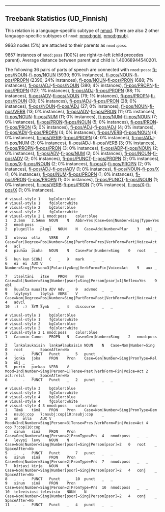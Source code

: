 

--------------------------------------------------------------------------------

## Treebank Statistics (UD_Finnish)

This relation is a language-specific subtype of [nmod]().
There are also 2 other language-specific subtypes of `nmod`: [nmod:gobj](), [nmod:gsubj]().

9863 nodes (5%) are attached to their parents as `nmod:poss`.

9857 instances of `nmod:poss` (100%) are right-to-left (child precedes parent).
Average distance between parent and child is 1.40068944540201.

The following 36 pairs of parts of speech are connected with `nmod:poss`: [fi-pos/NOUN]()-[fi-pos/NOUN]() (5930; 60% instances), [fi-pos/NOUN]()-[fi-pos/PROPN]() (2390; 24% instances), [fi-pos/NOUN]()-[fi-pos/PRON]() (688; 7% instances), [fi-pos/ADJ]()-[fi-pos/NOUN]() (380; 4% instances), [fi-pos/PROPN]()-[fi-pos/PROPN]() (127; 1% instances), [fi-pos/ADJ]()-[fi-pos/PROPN]() (88; 1% instances), [fi-pos/ADV]()-[fi-pos/NOUN]() (79; 1% instances), [fi-pos/PROPN]()-[fi-pos/NOUN]() (30; 0% instances), [fi-pos/ADJ]()-[fi-pos/PRON]() (28; 0% instances), [fi-pos/NOUN]()-[fi-pos/ADJ]() (27; 0% instances), [fi-pos/NOUN]()-[fi-pos/VERB]() (13; 0% instances), [fi-pos/ADV]()-[fi-pos/PRON]() (11; 0% instances), [fi-pos/NOUN]()-[fi-pos/NUM]() (11; 0% instances), [fi-pos/NUM]()-[fi-pos/NOUN]() (7; 0% instances), [fi-pos/PRON]()-[fi-pos/NOUN]() (5; 0% instances), [fi-pos/PRON]()-[fi-pos/PRON]() (5; 0% instances), [fi-pos/ADJ]()-[fi-pos/ADJ]() (4; 0% instances), [fi-pos/ADV]()-[fi-pos/PROPN]() (4; 0% instances), [fi-pos/VERB]()-[fi-pos/NOUN]() (4; 0% instances), [fi-pos/VERB]()-[fi-pos/PROPN]() (4; 0% instances), [fi-pos/ADJ]()-[fi-pos/NUM]() (3; 0% instances), [fi-pos/ADJ]()-[fi-pos/VERB]() (3; 0% instances), [fi-pos/PROPN]()-[fi-pos/PRON]() (3; 0% instances), [fi-pos/ADP]()-[fi-pos/NOUN]() (2; 0% instances), [fi-pos/ADV]()-[fi-pos/NUM]() (2; 0% instances), [fi-pos/NOUN]()-[fi-pos/ADV]() (2; 0% instances), [fi-pos/PUNCT]()-[fi-pos/PROPN]() (2; 0% instances), [fi-pos/X]()-[fi-pos/NOUN]() (2; 0% instances), [fi-pos/X]()-[fi-pos/PROPN]() (2; 0% instances), [fi-pos/ADJ]()-[fi-pos/ADV]() (1; 0% instances), [fi-pos/NOUN]()-[fi-pos/X]() (1; 0% instances), [fi-pos/NUM]()-[fi-pos/PROPN]() (1; 0% instances), [fi-pos/PRON]()-[fi-pos/PROPN]() (1; 0% instances), [fi-pos/PUNCT]()-[fi-pos/NOUN]() (1; 0% instances), [fi-pos/VERB]()-[fi-pos/PRON]() (1; 0% instances), [fi-pos/X]()-[fi-pos/X]() (1; 0% instances).


~~~ conllu
# visual-style 1	bgColor:blue
# visual-style 1	fgColor:white
# visual-style 2	bgColor:blue
# visual-style 2	fgColor:white
# visual-style 2 1 nmod:poss	color:blue
1	2.5mm	2.5#mm	NOUN	N	Abbr=Yes|Case=Gen|Number=Sing|Typo=Yes	2	nmod:poss	_	_
2	plugeilla	plugi	NOUN	N	Case=Ade|Number=Plur	3	obl	_	_
3	olevaa	olla	VERB	V	Case=Par|Degree=Pos|Number=Sing|PartForm=Pres|VerbForm=Part|Voice=Act	4	acl	_	_
4	piuhaa	piuha	NOUN	N	Case=Par|Number=Sing	0	root	_	_
5	kun	kun	SCONJ	C	_	9	mark	_	_
6	ei	ei	AUX	V	Number=Sing|Person=3|Polarity=Neg|VerbForm=Fin|Voice=Act	9	aux	_	_
7	itseltäni	itse	PRON	Pron	Case=Abl|Number=Sing|Number[psor]=Sing|Person[psor]=1|Reflex=Yes	9	obl	_	_
8	muualta	muualta	ADV	Adv	_	9	advmod	_	_
9	löytynyt	löytyä	VERB	V	Case=Nom|Degree=Pos|Number=Sing|PartForm=Past|VerbForm=Part|Voice=Act	4	advcl	_	_
10	:)	:)	SYM	Symb	_	4	discourse	_	_

~~~


~~~ conllu
# visual-style 1	bgColor:blue
# visual-style 1	fgColor:white
# visual-style 2	bgColor:blue
# visual-style 2	fgColor:white
# visual-style 2 1 nmod:poss	color:blue
1	Canonin	Canon	PROPN	N	Case=Gen|Number=Sing	2	nmod:poss	_	_
2	lankalaukaisin	lanka#laukaisin	NOUN	N	Case=Nom|Number=Sing	0	root	_	SpaceAfter=No
3	,	,	PUNCT	Punct	_	5	punct	_	_
4	jonka	joka	PRON	Pron	Case=Gen|Number=Sing|PronType=Rel	5	obj	_	_
5	purin	purkaa	VERB	V	Mood=Ind|Number=Sing|Person=1|Tense=Past|VerbForm=Fin|Voice=Act	2	acl:relcl	_	SpaceAfter=No
6	.	.	PUNCT	Punct	_	2	punct	_	_

~~~


~~~ conllu
# visual-style 3	bgColor:blue
# visual-style 3	fgColor:white
# visual-style 4	bgColor:blue
# visual-style 4	fgColor:white
# visual-style 4 3 nmod:poss	color:blue
1	Tämä	tämä	PRON	Pron	Case=Nom|Number=Sing|PronType=Dem	4	nsubj:cop	7:nsubj:cop|10:nsubj:cop	_
2	on	olla	AUX	V	Mood=Ind|Number=Sing|Person=3|Tense=Pres|VerbForm=Fin|Voice=Act	4	cop	7:cop|10:cop	_
3	sinun	sinä	PRON	Pron	Case=Gen|Number=Sing|Person=2|PronType=Prs	4	nmod:poss	_	_
4	levysi	levy	NOUN	N	Case=Nom|Number=Sing|Number[psor]=Sing|Person[psor]=2	0	root	_	SpaceAfter=No
5	,	,	PUNCT	Punct	_	7	punct	_	_
6	sinun	sinä	PRON	Pron	Case=Gen|Number=Sing|Person=2|PronType=Prs	7	nmod:poss	_	_
7	kirjasi	kirja	NOUN	N	Case=Nom|Number=Sing|Number[psor]=Sing|Person[psor]=2	4	conj	_	SpaceAfter=No
8	,	,	PUNCT	Punct	_	10	punct	_	_
9	sinun	sinä	PRON	Pron	Case=Gen|Number=Sing|Person=2|PronType=Prs	10	nmod:poss	_	_
10	televisiosi	televisio	NOUN	N	Case=Nom|Number=Sing|Number[psor]=Sing|Person[psor]=2	4	conj	_	SpaceAfter=No
11	.	.	PUNCT	Punct	_	4	punct	_	_

~~~


